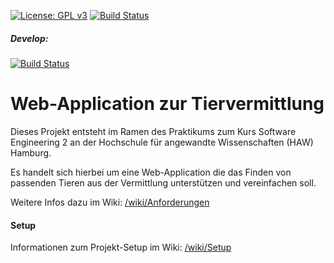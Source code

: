 [![License: GPL v3](https://img.shields.io/badge/License-GPL%20v3-blue.svg)](http://www.gnu.org/licenses/gpl-3.0)
[![Build Status](https://travis-ci.org/gerriet-hinrichs/SE2-Tierheimprojekt.svg?branch=master)](https://travis-ci.org/gerriet-hinrichs/SE2-Tierheimprojekt)

##### Develop:
[![Build Status](https://travis-ci.org/gerriet-hinrichs/SE2-Tierheimprojekt.svg?branch=develop)](https://travis-ci.org/gerriet-hinrichs/SE2-Tierheimprojekt)

# Web-Application zur Tiervermittlung
Dieses Projekt entsteht im Ramen des Praktikums zum Kurs Software Engineering 2 an der Hochschule für angewandte Wissenschaften (HAW) Hamburg.

Es handelt sich hierbei um eine Web-Application die das Finden von passenden Tieren aus der Vermittlung unterstützen und vereinfachen soll.

Weitere Infos dazu im Wiki: [/wiki/Anforderungen](https://github.com/gerriet-hinrichs/SE2-Tierheimprojekt/wiki/Anforderungen)

#### Setup
Informationen zum Projekt-Setup im Wiki: [/wiki/Setup](https://github.com/gerriet-hinrichs/SE2-Tierheimprojekt/wiki/Setup)
